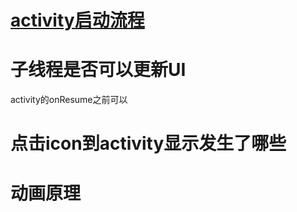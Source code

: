 # [activity启动流程](https://www.jianshu.com/p/c2144e21deca)
# 子线程是否可以更新UI
activity的onResume之前可以
# 点击icon到activity显示发生了哪些
# 动画原理